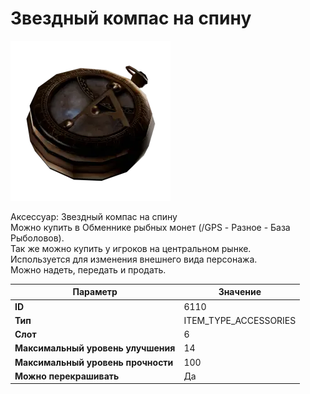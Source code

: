 # Звездный компас на спину

![Item Image](../img/6110.webp?raw=true)

Аксессуар: Звездный компас на спину<br>Можно купить в Обменнике рыбных монет (/GPS - Разное - База Рыболовов).<br>Так же можно купить у игроков на центральном рынке.<br>Используется для изменения внешнего вида персонажа. <br>Можно надеть, передать и продать.


| Параметр | Значение |
|----------|----------|
| **ID** | 6110 |
| **Тип** | ITEM_TYPE_ACCESSORIES |
| **Слот** | 6 |
| **Максимальный уровень улучшения** | 14 |
| **Максимальный уровень прочности** | 100 |
| **Можно перекрашивать** | Да |

